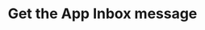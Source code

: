 ---
title: Get the App Inbox message
excerpt: |-
  The method returns the App Inbox message found using its ID.
   By default, a rate limit of 500 requests per hour applies.
api:
  file: yespoio.json
  operationId: getAppInboxMessage
deprecated: false
hidden: false
metadata:
  title: ''
  description: ''
  robots: index
next:
  description: ''
---